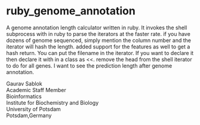 # ruby_genome_annotation
A genome annotation length calculator written in ruby. It invokes the shell subprocess with in ruby to parse the iterators at the faster rate. if you have dozens of genome sequenced, simply mention the column number and the iterator will hash the length. added support for the features as well to get a hash return. You can put the filename in the iterator. If you want to declare it then declare it with in a class as <<. remove the head from the shell iterator to do for all genes. I want to see the prediction length after genome annotation. 

Gaurav Sablok \
Academic Staff Member \
Bioinformatics \
Institute for Biochemistry and Biology \
University of Potsdam \
Potsdam,Germany
